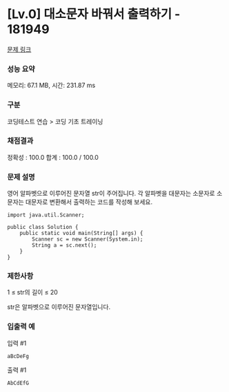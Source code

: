 # [Lv.0] 대소문자 바꿔서 출력하기 - 181949

[문제 링크](https://school.programmers.co.kr/learn/courses/30/lessons/181949) 

### 성능 요약

메모리: 67.1 MB, 시간: 231.87 ms

### 구분

코딩테스트 연습 > 코딩 기초 트레이닝

### 채점결과

정확성 : 100.0
합계 : 100.0 / 100.0

### 문제 설명

<p>영어 알파벳으로 이루어진 문자열 str이 주어집니다. 각 알파벳을 대문자는 소문자로 소문자는 대문자로 변환해서 출력하는 코드를 작성해 보세요.</p>

```
import java.util.Scanner;

public class Solution {
    public static void main(String[] args) {
        Scanner sc = new Scanner(System.in);
        String a = sc.next();
    }
}
```

### 제한사항

1 ≤ str의 길이 ≤ 20

str은 알파벳으로 이루어진 문자열입니다.

### 입출력 예 

입력 #1
```
aBcDeFg
```

출력 #1
```
AbCdEfG
```